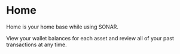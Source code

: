 # Home

Home is your home base while using SONAR.

View your wallet balances for each asset and review all of your past transactions at any time.&#x20;
